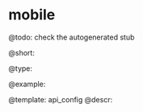 mobile
=============

@todo:
	check the autogenerated stub


@short:
	

@type:

@example:

@template:	api_config
@descr:


